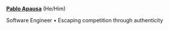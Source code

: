 <a href="https://apausa.xyz" target="_blank" rel="noreferrer">**Pablo Apausa**</a> (He/Him)

Software Engineer • Escaping competition through authenticity

